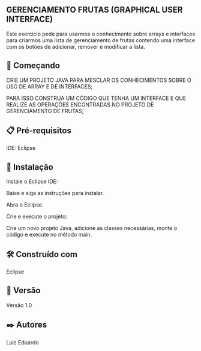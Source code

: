 ## GERENCIAMENTO FRUTAS (GRAPHICAL USER INTERFACE)

Este exercicio pede para usarmos o conhecimento sobre arrays e interfaces para criarmos uma lista de gerenciamento de frutas contendo uma interface com os botões de adicionar, remover e modificar a lista.

## 🚀 Começando

CRIE UM PROJETO JAVA PARA MESCLAR OS CONHECIMENTOS SOBRE O USO DE ARRAY E DE INTERFACES;

PARA ISSO CONSTRUA UM CÓDIGO QUE TENHA UM INTERFACE E QUE REALIZE AS OPERAÇÕES ENCONTRADAS NO PROJETO DE GERENCIAMENTO DE FRUTAS;

## 📋 Pré-requisitos

IDE: Eclipse

## 🔧 Instalação

Instale o Eclipse IDE:

Baixe e siga as instruções para instalar.

Abra o Eclipse.

Crie e execute o projeto:

Crie um novo projeto Java, adicione as classes necessárias, monte o código e execute no método main.

## 🛠️ Construído com

Eclipse

## 📌 Versão

Versão 1.0

## ✒️ Autores

Luiz Eduardo

